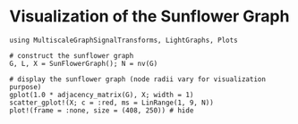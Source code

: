 # Visualization of the Sunflower Graph

```@example sunflower
using MultiscaleGraphSignalTransforms, LightGraphs, Plots

# construct the sunflower graph
G, L, X = SunFlowerGraph(); N = nv(G)

# display the sunflower graph (node radii vary for visualization purpose)
gplot(1.0 * adjacency_matrix(G), X; width = 1)
scatter_gplot!(X; c = :red, ms = LinRange(1, 9, N))
plot!(frame = :none, size = (408, 250)) # hide
```
